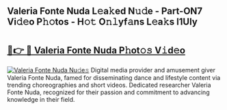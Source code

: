 ## Valeria Fonte Nuda L𝚎a𝚔ed N𝚞𝚍e - Part-ON7 Vi𝚍𝚎o P𝚑𝚘tos - H𝚘𝚝 O𝚗𝚕yf𝚊ns L𝚎a𝚔s l1UIy

# <h2><a href="http://kf0tpgr.oniu.top/?m=Valeria+Fonte+Nuda">🔗👉 🔴 Valeria Fonte Nuda P𝚑ot𝚘𝚜 V𝚒d𝚎o</a></h2>

[![Valeria Fonte Nuda Nu𝚍e𝚜](https://i.imgur.com/0qMVB7G.gif)](http://kf0tpgr.oniu.top/?m=Valeria+Fonte+Nuda)
Digital media provider and amusement giver Valeria Fonte Nuda, famed for disseminating dance and lifestyle content via trending choreographies and short videos. Dedicated researcher Valeria Fonte Nuda, recognized for their passion and commitment to advancing knowledge in their field.  
